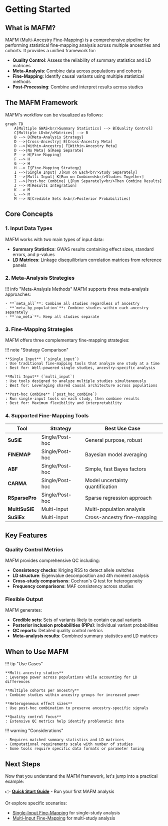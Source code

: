 # Getting Started

## What is MAFM?

MAFM (Multi-Ancestry Fine-Mapping) is a comprehensive pipeline for performing statistical fine-mapping analysis across multiple ancestries and cohorts. It provides a unified framework for:

- **Quality Control**: Assess the reliability of summary statistics and LD matrices
- **Meta-Analysis**: Combine data across populations and cohorts  
- **Fine-Mapping**: Identify causal variants using multiple statistical methods
- **Post-Processing**: Combine and interpret results across studies

## The MAFM Framework

MAFM's workflow can be visualized as follows:

```mermaid
graph TD
    A[Multiple GWAS<br/>Summary Statistics] --> B[Quality Control]
    C[Multiple LD<br/>Matrices] --> B
    B --> D{Meta-Analysis Strategy}
    D -->|Cross-Ancestry| E[Cross-Ancestry Meta]
    D -->|Within-Ancestry| F[Within-Ancestry Meta]
    D -->|No Meta| G[Keep Separate]
    E --> H[Fine-Mapping]
    F --> H
    G --> H
    H --> I{Fine-Mapping Strategy}
    I -->|Single Input| J[Run on Each<br/>Study Separately]
    I -->|Multi Input| K[Run on Combined<br/>Studies Together]
    I -->|Post-hoc Combine| L[Run Separately<br/>Then Combine Results]
    J --> M[Results Integration]
    K --> M
    L --> M
    M --> N[Credible Sets &<br/>Posterior Probabilities]
```

## Core Concepts

### 1. Input Data Types

MAFM works with two main types of input data:

- **Summary Statistics**: GWAS results containing effect sizes, standard errors, and p-values
- **LD Matrices**: Linkage disequilibrium correlation matrices from reference panels

### 2. Meta-Analysis Strategies

!!! info "Meta-Analysis Methods"
    MAFM supports three meta-analysis approaches:
    
    - **`meta_all`**: Combine all studies regardless of ancestry
    - **`meta_by_population`**: Combine studies within each ancestry separately  
    - **`no_meta`**: Keep all studies separate

### 3. Fine-Mapping Strategies

MAFM offers three complementary fine-mapping strategies:

!!! note "Strategy Comparison"
    
    **Single Input** (`single_input`)
    : Use traditional fine-mapping tools that analyze one study at a time
    : Best for: Well-powered single studies, ancestry-specific analysis
    
    **Multi Input** (`multi_input`)  
    : Use tools designed to analyze multiple studies simultaneously
    : Best for: Leveraging shared causal architecture across populations
    
    **Post-hoc Combine** (`post_hoc_combine`)
    : Run single-input tools on each study, then combine results
    : Best for: Maximum flexibility and interpretability

### 4. Supported Fine-Mapping Tools

| Tool | Strategy | Best Use Case |
|------|----------|---------------|
| **SuSiE** | Single/Post-hoc | General purpose, robust |
| **FINEMAP** | Single/Post-hoc | Bayesian model averaging |
| **ABF** | Single/Post-hoc | Simple, fast Bayes factors |
| **CARMA** | Single/Post-hoc | Model uncertainty quantification |
| **RSparsePro** | Single/Post-hoc | Sparse regression approach |
| **MultiSuSiE** | Multi-input | Multi-population analysis |
| **SuSiEx** | Multi-input | Cross-ancestry fine-mapping |

## Key Features

### Quality Control Metrics

MAFM provides comprehensive QC including:

- **Consistency checks**: Kriging RSS to detect allele switches
- **LD structure**: Eigenvalue decomposition and 4th moment analysis  
- **Cross-study comparisons**: Cochran's Q test for heterogeneity
- **Frequency comparisons**: MAF consistency across studies

### Flexible Output

MAFM generates:

- **Credible sets**: Sets of variants likely to contain causal variants
- **Posterior inclusion probabilities (PIPs)**: Individual variant probabilities
- **QC reports**: Detailed quality control metrics
- **Meta-analysis results**: Combined summary statistics and LD matrices

## When to Use MAFM

!!! tip "Use Cases"
    
    **Multi-ancestry studies**
    : Leverage power across populations while accounting for LD differences
    
    **Multiple cohorts per ancestry**  
    : Combine studies within ancestry groups for increased power
    
    **Heterogeneous effect sizes**
    : Use post-hoc combination to preserve ancestry-specific signals
    
    **Quality control focus**
    : Extensive QC metrics help identify problematic data

!!! warning "Considerations"
    
    - Requires matched summary statistics and LD matrices
    - Computational requirements scale with number of studies
    - Some tools require specific data formats or parameter tuning

## Next Steps

Now that you understand the MAFM framework, let's jump into a practical example:

👉 **[Quick Start Guide](quick-start.md)** - Run your first MAFM analysis

Or explore specific scenarios:

- [Single-Input Fine-Mapping](single-input.md) for single-study analysis
- [Multi-Input Fine-Mapping](multi-input.md) for multi-study analysis 